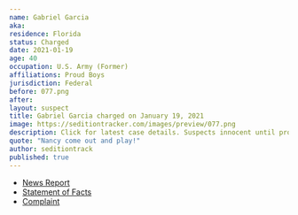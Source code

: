 ```yaml
---
name: Gabriel Garcia
aka:
residence: Florida
status: Charged
date: 2021-01-19
age: 40
occupation: U.S. Army (Former)
affiliations: Proud Boys
jurisdiction: Federal
before: 077.png
after:
layout: suspect
title: Gabriel Garcia charged on January 19, 2021
image: https://seditiontracker.com/images/preview/077.png
description: Click for latest case details. Suspects innocent until proven guilty.
quote: "Nancy come out and play!"
author: seditiontrack
published: true
---
```


- [News Report](https://www.miamiherald.com/news/local/crime/article248608940.html)
- [Statement of Facts](https://www.justice.gov/opa/page/file/1356776/download)
- [Complaint](https://www.justice.gov/opa/page/file/1356771/download)
